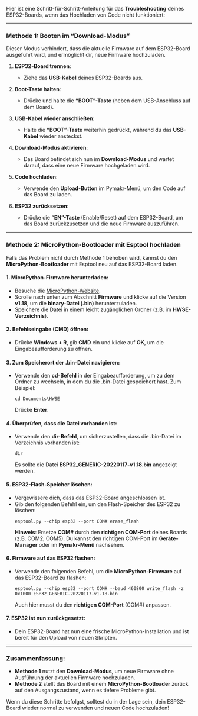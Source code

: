 Hier ist eine Schritt-für-Schritt-Anleitung für das **Troubleshooting** deines ESP32-Boards, wenn das Hochladen von Code nicht funktioniert:

---

### **Methode 1: Booten im “Download-Modus”**
Dieser Modus verhindert, dass die aktuelle Firmware auf dem ESP32-Board ausgeführt wird, und ermöglicht dir, neue Firmware hochzuladen.

1. **ESP32-Board trennen**: 
   - Ziehe das **USB-Kabel** deines ESP32-Boards aus.

2. **Boot-Taste halten**: 
   - Drücke und halte die **“BOOT”-Taste** (neben dem USB-Anschluss auf dem Board).

3. **USB-Kabel wieder anschließen**: 
   - Halte die **“BOOT”-Taste** weiterhin gedrückt, während du das **USB-Kabel** wieder ansteckst.

4. **Download-Modus aktivieren**: 
   - Das Board befindet sich nun im **Download-Modus** und wartet darauf, dass eine neue Firmware hochgeladen wird.

5. **Code hochladen**: 
   - Verwende den **Upload-Button** im Pymakr-Menü, um den Code auf das Board zu laden.

6. **ESP32 zurücksetzen**: 
   - Drücke die **“EN”-Taste** (Enable/Reset) auf dem ESP32-Board, um das Board zurückzusetzen und die neue Firmware auszuführen.

---

### **Methode 2: MicroPython-Bootloader mit Esptool hochladen**

Falls das Problem nicht durch Methode 1 behoben wird, kannst du den **MicroPython-Bootloader** mit Esptool neu auf das ESP32-Board laden.

#### 1. **MicroPython-Firmware herunterladen**:
   - Besuche die [MicroPython-Website](https://micropython.org/download/ESP32_GENERIC/).
   - Scrolle nach unten zum Abschnitt **Firmware** und klicke auf die Version **v1.18**, um die **binary-Datei (.bin)** herunterzuladen.
   - Speichere die Datei in einem leicht zugänglichen Ordner (z.B. im **HWSE-Verzeichnis**).

#### 2. **Befehlseingabe (CMD) öffnen**:
   - Drücke **Windows + R**, gib **CMD** ein und klicke auf **OK**, um die Eingabeaufforderung zu öffnen.

#### 3. **Zum Speicherort der .bin-Datei navigieren**:
   - Verwende den **cd-Befehl** in der Eingabeaufforderung, um zu dem Ordner zu wechseln, in dem du die .bin-Datei gespeichert hast. Zum Beispiel:
     ```
     cd Documents\HWSE
     ```
     Drücke **Enter**.

#### 4. **Überprüfen, dass die Datei vorhanden ist**:
   - Verwende den **dir-Befehl**, um sicherzustellen, dass die .bin-Datei im Verzeichnis vorhanden ist:
     ```
     dir
     ```
     Es sollte die Datei **ESP32_GENERIC-20220117-v1.18.bin** angezeigt werden.

#### 5. **ESP32-Flash-Speicher löschen**:
   - Vergewissere dich, dass das ESP32-Board angeschlossen ist.
   - Gib den folgenden Befehl ein, um den Flash-Speicher des ESP32 zu löschen:
     ```
     esptool.py --chip esp32 --port COM# erase_flash
     ```
     **Hinweis**: Ersetze **COM#** durch den **richtigen COM-Port** deines Boards (z.B. COM2, COM5). Du kannst den richtigen COM-Port im **Geräte-Manager** oder im **Pymakr-Menü** nachsehen.

#### 6. **Firmware auf das ESP32 flashen**:
   - Verwende den folgenden Befehl, um die **MicroPython-Firmware** auf das ESP32-Board zu flashen:
     ```
     esptool.py --chip esp32 --port COM# --baud 460800 write_flash -z 0x1000 ESP32_GENERIC-20220117-v1.18.bin
     ```
     Auch hier musst du den **richtigen COM-Port** (COM#) anpassen.

#### 7. **ESP32 ist nun zurückgesetzt**:
   - Dein ESP32-Board hat nun eine frische MicroPython-Installation und ist bereit für den Upload von neuen Skripten.

---

### Zusammenfassung:
- **Methode 1** nutzt den **Download-Modus**, um neue Firmware ohne Ausführung der aktuellen Firmware hochzuladen.
- **Methode 2** stellt das Board mit einem **MicroPython-Bootloader** zurück auf den Ausgangszustand, wenn es tiefere Probleme gibt.

Wenn du diese Schritte befolgst, solltest du in der Lage sein, dein ESP32-Board wieder normal zu verwenden und neuen Code hochzuladen!